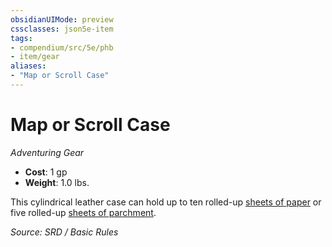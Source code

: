 ```yaml
---
obsidianUIMode: preview
cssclasses: json5e-item
tags:
- compendium/src/5e/phb
- item/gear
aliases: 
- "Map or Scroll Case"
---
```

# Map or Scroll Case
*Adventuring Gear*  

- **Cost**: 1 gp
- **Weight**: 1.0 lbs.

This cylindrical leather case can hold up to ten rolled-up [sheets of paper](paper-one-sheet.md) or five rolled-up [sheets of parchment](parchment-one-sheet.md).

*Source: SRD / Basic Rules*